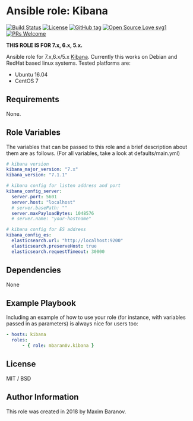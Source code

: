 # Ansible role: Kibana

[![Build Status](https://travis-ci.org/mbaran0v/ansible-role-kibana.svg?branch=master)](https://travis-ci.org/mbaran0v/ansible-role-kibana) [![License](https://img.shields.io/badge/license-MIT%20License-brightgreen.svg)](https://opensource.org/licenses/MIT) [![GitHub tag](https://img.shields.io/github/tag/mbaran0v/ansible-role-kibana.svg)](https://github.com/mbaran0v/ansible-role-kibana/tags/) [![Open Source Love svg1](https://badges.frapsoft.com/os/v1/open-source.svg?v=103)](https://github.com/ellerbrock/open-source-badges/) [![PRs Welcome](https://img.shields.io/badge/PRs-welcome-brightgreen.svg?style=flat-square)](http://makeapullrequest.com)

**THIS ROLE IS FOR 7.x, 6.x, 5.x.**

Ansible role for 7.x,6.x/5.x [Kibana](https://www.elastic.co/products/kibana). Currently this works on Debian and RedHat based linux systems. Tested platforms are:

* Ubuntu 16.04
* CentOS 7

Requirements
------------

None.

Role Variables
--------------

The variables that can be passed to this role and a brief description about them are as follows. (For all variables, take a look at defaults/main.yml)

```yaml
# kibana version
kibana_major_version: "7.x"
kibana_version: "7.1.1"

# kibana config for listen address and port
kibana_config_server:
  server.port: 5601
  server.host: "localhost"
  # server.basePath: ""
  server.maxPayloadBytes: 1048576
  # server.name: "your-hostname"

# kibana config for ES address
kibana_config_es:
  elasticsearch.url: "http://localhost:9200"
  elasticsearch.preserveHost: true
  elasticsearch.requestTimeout: 30000

```

Dependencies
------------

None

Example Playbook
----------------

Including an example of how to use your role (for instance, with variables passed in as parameters) is always nice for users too:

```yaml
- hosts: kibana
  roles:
      - { role: mbaran0v.kibana }
```

License
-------

MIT / BSD

Author Information
------------------

This role was created in 2018 by Maxim Baranov.

